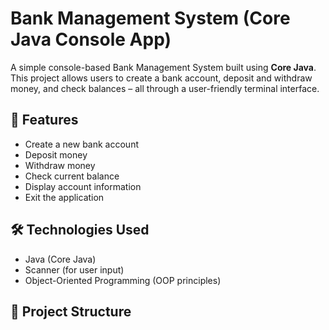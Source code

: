 # Bank Management System (Core Java Console App)

A simple console-based Bank Management System built using **Core Java**.  
This project allows users to create a bank account, deposit and withdraw money, and check balances – all through a user-friendly terminal interface.

## 🔧 Features

- Create a new bank account
- Deposit money
- Withdraw money
- Check current balance
- Display account information
- Exit the application

## 🛠️ Technologies Used

- Java (Core Java)
- Scanner (for user input)
- Object-Oriented Programming (OOP principles)

## 📁 Project Structure

